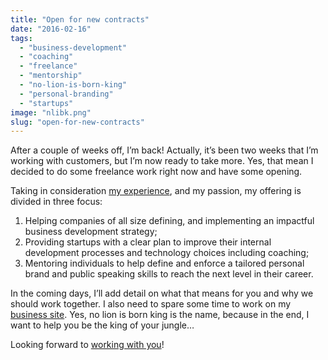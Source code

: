 ```yaml
---
title: "Open for new contracts"
date: "2016-02-16"
tags: 
  - "business-development"
  - "coaching"
  - "freelance"
  - "mentorship"
  - "no-lion-is-born-king"
  - "personal-branding"
  - "startups"
image: "nlibk.png"
slug: "open-for-new-contracts"
---
```


After a couple of weeks off, I’m back! Actually, it’s been two weeks that I’m working with customers, but I’m now ready to take more. Yes, that mean I decided to do some freelance work right now and have some opening.

Taking in consideration [my experience](https://www.linkedin.com/in/fredericharper), and my passion, my offering is divided in three focus:

1. Helping companies of all size defining, and implementing an impactful business development strategy;
2. Providing startups with a clear plan to improve their internal development processes and technology choices including coaching;
3. Mentoring individuals to help define and enforce a tailored personal brand and public speaking skills to reach the next level in their career.

In the coming days, I’ll add detail on what that means for you and why we should work together. I also need to spare some time to work on my [business site](https://nolionisbornking.com/). Yes, no lion is born king is the name, because in the end, I want to help you be the king of your jungle…

Looking forward to [working with you](mailto:fharper@oocz.net)!
